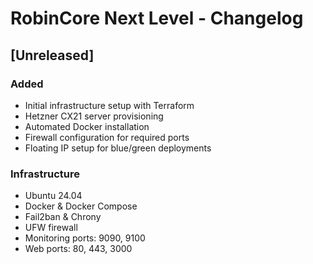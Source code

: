 # RobinCore Next Level - Changelog

## [Unreleased]
### Added
- Initial infrastructure setup with Terraform
- Hetzner CX21 server provisioning
- Automated Docker installation
- Firewall configuration for required ports
- Floating IP setup for blue/green deployments

### Infrastructure
- Ubuntu 24.04
- Docker & Docker Compose
- Fail2ban & Chrony
- UFW firewall
- Monitoring ports: 9090, 9100
- Web ports: 80, 443, 3000
